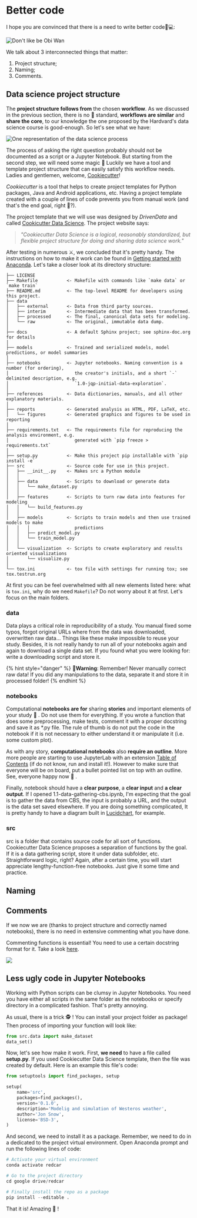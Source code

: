 # Better code

I hope you are convinced that there is a need to write better code👨💻:

![Don&apos;t like be Obi Wan](../.gitbook/assets/bad_code.jpg)

We talk about 3 interconnected things that matter:

1. Project structure;
2. Naming;
3. Comments.

## Data science project structure

The **project structure follows from** the chosen **workflow**. As we discussed in the previous section, there is no 🥇 standard, **workflows are similar** and **share the core**, to our knowledge the one proposed by the Hardvard's data science course is good-enough. So let's see what we have:

![One representation of the data science process](../.gitbook/assets/byrne.png)



The process of asking the right question probably should not be documented as a script or a Jupyter Notebook. But starting from the second step, we will need some magic 🧞  Luckily we have a tool and template project structure that can easily satisfy this workflow needs. Ladies and gentlemen, welcome, [Cookiecutter](https://cookiecutter.readthedocs.io/en/1.7.0/README.html)!

_Cookiecutter_ is a tool that helps to create project templates for Python packages, Java and Android applications, etc. Having a project template created with a couple of lines of code prevents you from manual work \(and that's the end goal, right 🐌?\).

The project template that we will use was designed by _DrivenData_ and called [Cookicutter Data Science](https://drivendata.github.io/cookiecutter-data-science/). The project website says: 

> _"Cookiecutter Data Science is a logical, reasonably standardized, but flexible project structure for doing and sharing data science work."_

After testing in numerous ⚔, we concluded that it's pretty handy. The instructions on how to make it work can be found in [Getting started with Anaconda](../1-reproducible/1.1-get-started-anaconda.md). Let's take a closer look at its directory structure:

```text
├── LICENSE
├── Makefile           <- Makefile with commands like `make data` or `make train`
├── README.md          <- The top-level README for developers using this project.
├── data
│   ├── external       <- Data from third party sources.
│   ├── interim        <- Intermediate data that has been transformed.
│   ├── processed      <- The final, canonical data sets for modeling.
│   └── raw            <- The original, immutable data dump.
│
├── docs               <- A default Sphinx project; see sphinx-doc.org for details
│
├── models             <- Trained and serialized models, model predictions, or model summaries
│
├── notebooks          <- Jupyter notebooks. Naming convention is a number (for ordering),
│                         the creator's initials, and a short `-` delimited description, e.g.
│                         `1.0-jqp-initial-data-exploration`.
│
├── references         <- Data dictionaries, manuals, and all other explanatory materials.
│
├── reports            <- Generated analysis as HTML, PDF, LaTeX, etc.
│   └── figures        <- Generated graphics and figures to be used in reporting
│
├── requirements.txt   <- The requirements file for reproducing the analysis environment, e.g.
│                         generated with `pip freeze > requirements.txt`
│
├── setup.py           <- Make this project pip installable with `pip install -e`
├── src                <- Source code for use in this project.
│   ├── __init__.py    <- Makes src a Python module
│   │
│   ├── data           <- Scripts to download or generate data
│   │   └── make_dataset.py
│   │
│   ├── features       <- Scripts to turn raw data into features for modeling
│   │   └── build_features.py
│   │
│   ├── models         <- Scripts to train models and then use trained models to make
│   │   │                 predictions
│   │   ├── predict_model.py
│   │   └── train_model.py
│   │
│   └── visualization  <- Scripts to create exploratory and results oriented visualizations
│       └── visualize.py
│
└── tox.ini            <- tox file with settings for running tox; see tox.testrun.org
```

At first you can be feel overwhelmed with all new elements listed here: what is `tox.ini`, why do we need `Makefile`? Do not worry about it at first. Let's focus on the main folders.

### data

Data plays a critical role in reproducibility of a study. You manual fixed some typos, forgot original URLs where from the data was downloaded, overwritten raw data... Things like these make impossible to reuse your study. Besides, it is not really handy to run all of your notebooks again and again to download a single data set. If you found what you were looking for: write a downloading script and store it.

{% hint style="danger" %}
🐉**Warning**: Remember! Never manually correct raw data! If you did any manipulations to the data, separate it and store it in processed folder!
{% endhint %}

### notebooks

Computational **notebooks are for** sharing **stories** and important elements of your study 📖 . Do not use them for everything. If you wrote a function that does some preprocessing, make tests, comment it with a proper docstring and save it as \*.py file. The rule of thumb is do not put the code in the notebook if it is not necessary to either understand it or manipulate it \(i.e. some custom plot\).

As with any story, **computational notebooks** also **require an outline**. More more people are starting to use JupyterLab with an extension [Table of Contents](https://github.com/jupyterlab/jupyterlab-toc) \(if do not know, run and install it!\). However to make sure that everyone will be on board, put a bullet pointed list on top with an outline. See, everyone happy now 🌈 .

Finally, notebook should have a **clear purpose**, a **clear input** and **a clear output**. If I opened 1.1-data-gathering-cbs.ipynb, I'm expecting that the goal is to gather the data from CBS, the input is probably a URL, and the output is the data set saved elsewhere. If you are doing something complicated, It is pretty handy to have a diagram built in [Lucidchart](https://www.lucidchart.com), for example.

### src

src is a folder that contains source code for all sort of functions. Cookiecutter Data Science proposes a separation of functions by the goal. If it is a data gathering script, store it under data subfolder, etc. Straightforward logic, right? Again, after a certain time, you will start appreciate lengthy-function-free notebooks. Just give it some time and practice.

## Naming

## Comments

If we now we are \(thanks to project structure and correctly named notebooks\), there is no need in extensive commenting what you have done.

Commenting functions is essential! You need to use a certain docstring format for it. Take a look [here](https://www.datacamp.com/community/tutorials/docstrings-python#sixth-sub).

![](../.gitbook/assets/comment_code.jpg)

## Less ugly code in Jupyter Notebooks

Working with Python scripts can be clumsy in Jupyter Notebooks. You need you have either all scripts in the same folder as the notebooks or specify directory in a complicated fashion. That's pretty annoying.

As usual, there is a trick 🕵 ! You can install your project folder as package! Then process of importing your function will look like:

```python
from src.data import make_dataset
data_set()
```

Now, let's see how make it work. First, **we need** to have a file called **setup.py**. If you used Cookiecutter Data Science template, then the file was created by default. Here is an example this file's code:

```python
from setuptools import find_packages, setup

setup(
    name='src',
    packages=find_packages(),
    version='0.1.0',
    description='Modelig and simulation of Westeros weather',
    author='Jon Snow',
    license='BSD-3',
)

```

And second, we need to install it as a package. Remember, we need to do in a dedicated to the project virtual environment. Open Anaconda prompt and run the following lines of code:

```python
# Activate your virtual environment
conda activate redcar

# Go to the project directory
cd google drive/redcar

# Finally install the repo as a package
pip install --editable .
```

That it is! Amazing 🦄 !

